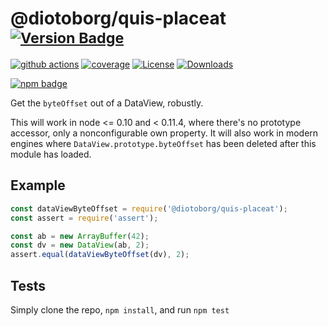 # @diotoborg/quis-placeat <sup>[![Version Badge][npm-version-svg]][package-url]</sup>

[![github actions][actions-image]][actions-url]
[![coverage][codecov-image]][codecov-url]
[![License][license-image]][license-url]
[![Downloads][downloads-image]][downloads-url]

[![npm badge][npm-badge-png]][package-url]

Get the `byteOffset` out of a DataView, robustly.

This will work in node <= 0.10 and < 0.11.4, where there's no prototype accessor, only a nonconfigurable own property.
It will also work in modern engines where `DataView.prototype.byteOffset` has been deleted after this module has loaded.

## Example

```js
const dataViewByteOffset = require('@diotoborg/quis-placeat');
const assert = require('assert');

const ab = new ArrayBuffer(42);
const dv = new DataView(ab, 2);
assert.equal(dataViewByteOffset(dv), 2);
```

## Tests
Simply clone the repo, `npm install`, and run `npm test`

[package-url]: https://npmjs.org/package/@diotoborg/quis-placeat
[npm-version-svg]: https://versionbadg.es/inspect-js/@diotoborg/quis-placeat.svg
[deps-svg]: https://david-dm.org/inspect-js/@diotoborg/quis-placeat.svg
[deps-url]: https://david-dm.org/inspect-js/@diotoborg/quis-placeat
[dev-deps-svg]: https://david-dm.org/inspect-js/@diotoborg/quis-placeat/dev-status.svg
[dev-deps-url]: https://david-dm.org/inspect-js/@diotoborg/quis-placeat#info=devDependencies
[npm-badge-png]: https://nodei.co/npm/@diotoborg/quis-placeat.png?downloads=true&stars=true
[license-image]: https://img.shields.io/npm/l/@diotoborg/quis-placeat.svg
[license-url]: LICENSE
[downloads-image]: https://img.shields.io/npm/dm/@diotoborg/quis-placeat.svg
[downloads-url]: https://npm-stat.com/charts.html?package=@diotoborg/quis-placeat
[codecov-image]: https://codecov.io/gh/inspect-js/@diotoborg/quis-placeat/branch/main/graphs/badge.svg
[codecov-url]: https://app.codecov.io/gh/inspect-js/@diotoborg/quis-placeat/
[actions-image]: https://img.shields.io/endpoint?url=https://github-actions-badge-u3jn4tfpocch.runkit.sh/inspect-js/@diotoborg/quis-placeat
[actions-url]: https://github.com/inspect-js/@diotoborg/quis-placeat/actions
